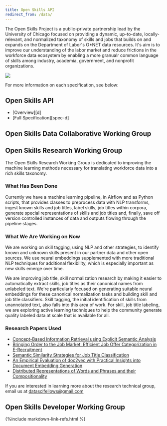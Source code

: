 ```yaml
---
title: Open Skills API
redirect_from: /data/
---
```


The Open Skills Project is a public-private partnership lead by the University of Chicago focused on providing a dynamic, up-to-date, locally-relevant, and normalized taxonomy of skills and jobs that builds on and expands on the Department of Labor's O*NET data resources. It's aim is to improve our understanding of the labor market and reduce frictions in the workforce data ecosystem by enabling a more granualr common language of skills among industry, academia, government, and nonprofit organizations.


<img src="https://docs.google.com/drawings/d/19DTSTlxkOdTgieTWhnTNLAZtxn_ie63DV-vEGW_TP_E/pub?w=960&amp;h=720">

For more information on each specification, see below:

## Open Skills API

- [Overview][d]
- [Full Specification][spec-d]

## Open Skills Data Collaborative Working Group

## Open Skills Research Working Group

The Open Skills Research Working Group is dedicated to improving the machine learning methods necessary for translating workforce data into a rich skills taxonomy.

### What Has Been Done


Currently we have a machine learning pipeline, in Airflow and as Python scripts, that provides classes to preprocess data with NLP transforms, ingest known skills and job titles, label skills, job titles within corpora, generate special representations of skills and job titles and, finally, save off version controlled instances of data and outputs flowing through the pipeline stages.


### What We Are Working on Now


We are working on skill tagging, using NLP and other strategies, to identify known and unknown skills present in our partner data and other open sources. We use neural embeddings supplemented with more traditional NLP techniques for additional flexibility, which is especially important as new skills emerge over time.


We are improving job title, skill normalization research by making it easier to automatically extract skills, job titles as their canonical names from unlabeled text. We're particularly focused on generating suitable neural embeddings for these canonical normalization tasks and building skill and job title classifiers. Skill tagging, the initial identification of skills from unannotated text, also falls into this area of work. For skill, job title labeling, we are exploring active learning techniques to help the community generate quality labeled data at scale that is available for all.


### Research Papers Used
- [Concept-Based Information Retrieval using Explicit Semantic Analysis](http://www.cs.technion.ac.il/~gabr/publications/papers/Egozi2011CBI.pdf)
- [Bringing Order to the Job Market: Efficient Job Offer Categorization in E-Recruitment](http://www.ai.univ-paris8.fr/~cataldi/papers/sigir2015.pdf)
- [Semantic Similarity Strategies for Job Title Classification](https://arxiv.org/pdf/1609.06268v1.pdf)
- [An Empirical Evaluation of doc2vec with Practical Insights into Document Embedding Generation](https://arxiv.org/abs/1607.05368v1)
- [Distributed Representations of Words and Phrases and their Compositionality](http://papers.nips.cc/paper/5021-distributed-representations-of-words-and-phrases-and-their-compositionality.pdf)


If you are interested in learning more about the research technical group, email us at datascifellows@gmail.com

## Open Skills Developer Working Group

{%include markdown-link-refs.html %}


